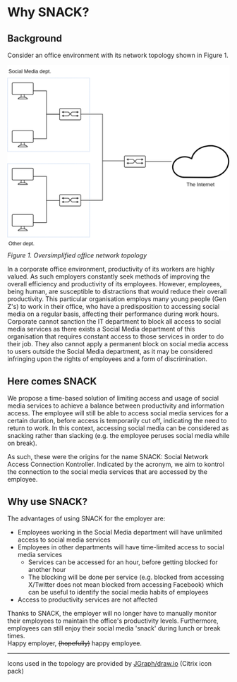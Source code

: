 Why SNACK?
===========

Background
------------

Consider an office environment with its network topology shown in Figure 1.

![Oversimplified office network topology](assets/office-topo-oversimplified.png "Office network topology, oversimplified")
*Figure 1. Oversimplified office network topology*

In a corporate office environment, productivity of its workers are highly valued. As such employers constantly seek methods of improving the overall efficiency and productivity of its employees. However, employees, being human, are susceptible to distractions that would reduce their overall productivity. This particular organisation employs many young people (Gen Z's) to work in their office, who have a predisposition to accessing social media on a regular basis, affecting their performance during work hours. Corporate cannot sanction the IT department to block all access to social media services as there exists a Social Media department of this organisation that requires constant access to those services in order to do their job. They also cannot apply a permanent block on social media access to users outside the Social Media department, as it may be considered infringing upon the rights of employees and a form of discrimination.


Here comes SNACK
------------------

We propose a time-based solution of limiting access and usage of social media services to achieve a balance between productivity and information access.
The employee will still be able to access social media services for a certain duration, before access is temporarily cut off, indicating the need to return to work. In this context, accessing social media can be considered as snacking rather than slacking (e.g. the employee peruses social media while on break).

As such, these were the origins for the name SNACK: Social Network Access Connection Kontroller. Indicated by the acronym, we aim to kontrol the connection to the social media services that are accessed by the employee. 


Why use SNACK?
------------------

The advantages of using SNACK for the employer are:
- Employees working in the Social Media department will have unlimited access to social media services
- Employees in other departments will have time-limited access to social media services
  - Services can be accessed for an hour, before getting blocked for another hour
  - The blocking will be done per service (e.g. blocked from accessing X/Twitter does not mean blocked from
    accessing Facebook) which can be useful to identify the social media habits of employees
- Access to productivity services are not affected

Thanks to SNACK, the employer will no longer have to manually monitor their employees to maintain the office's productivity levels. Furthermore, employees can still enjoy their social media 'snack' during lunch or break times.  
Happy employer, ~~(hopefully)~~ happy employee.

- - -

Icons used in the topology are provided by [JGraph/draw.io](https://jgraph.github.io/drawio/) (Citrix icon pack)
